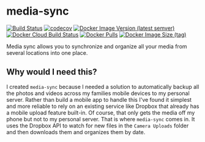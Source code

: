 # media-sync

[![Build Status](https://travis-ci.com/klieber/media-sync.svg?branch=master)](https://travis-ci.com/klieber/media-sync)
[![codecov](https://codecov.io/gh/klieber/media-sync/branch/master/graph/badge.svg)](https://codecov.io/gh/klieber/media-sync)
[![Docker Image Version (latest semver)](https://img.shields.io/docker/v/klieber/media-sync?sort=semver)](https://github.com/klieber/media-sync/releases)
[![Docker Cloud Build Status](https://img.shields.io/docker/cloud/build/klieber/media-sync)](https://hub.docker.com/r/klieber/media-sync/builds)
[![Docker Pulls](https://img.shields.io/docker/pulls/klieber/media-sync)](https://hub.docker.com/r/klieber/media-sync)
[![Docker Image Size (tag)](https://img.shields.io/docker/image-size/klieber/media-sync/latest)](https://hub.docker.com/r/klieber/media-sync/tags)

Media sync allows you to synchronize and organize all your media from several locations into one place.

## Why would I need this?

I created `media-sync` because I needed a solution to automatically backup all the photos and videos across my families mobile devices to my personal server. Rather than build a mobile app to handle this I've found it simplest and more reliable to rely on an existing service like Dropbox that already has a mobile upload feature built-in. Of course, that only gets the media off my phone but not to my personal server. That is where `media-sync` comes in. It uses the Dropbox API to watch for new files in the `Camera Uploads` folder and then downloads them and organizes them by date.
